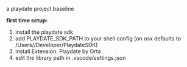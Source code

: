 a playdate project baseline

**first time setup:** 
1. install the playdate sdk 
2. add PLAYDATE_SDK_PATH to your shell config (on osx defaults to /Users//Developer/PlaydateSDK) 
3. install Extension: Playdate by Orta 
4. edit the library path in .vscode/settings.json
